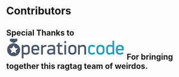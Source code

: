 # Contributors
## Special Thanks to ![OpCode Logo](\resources\small-blue-logo.png "OpCode logo") For bringing together this ragtag team of weirdos.
